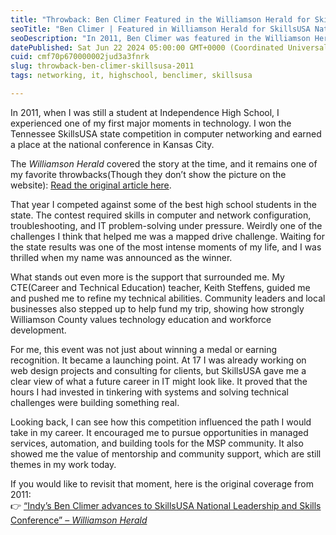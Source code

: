 ```yaml
---
title: "Throwback: Ben Climer Featured in the Williamson Herald for SkillsUSA Nationals (2011)"
seoTitle: "Ben Climer | Featured in Williamson Herald for SkillsUSA Nationals (20"
seoDescription: "In 2011, Ben Climer was featured in the Williamson Herald after winning the Tennessee SkillsUSA state competition in computer networking and advancing to th"
datePublished: Sat Jun 22 2024 05:00:00 GMT+0000 (Coordinated Universal Time)
cuid: cmf70p670000002jud3a3fnrk
slug: throwback-ben-climer-skillsusa-2011
tags: networking, it, highschool, benclimer, skillsusa

---
```


In 2011, when I was still a student at Independence High School, I experienced one of my first major moments in technology. I won the Tennessee SkillsUSA state competition in computer networking and earned a place at the national conference in Kansas City.

The *Williamson Herald* covered the story at the time, and it remains one of my favorite throwbacks(Though they don’t show the picture on the website): [Read the original article here](https://www.williamsonherald.com/features/education/indy-s-ben-climer-advances-to-skillsusa-national-leadership-and-skills-conference/article_30f18568-d913-55d4-b05d-0192d5af607c.html?utm_source=chatgpt.com).

That year I competed against some of the best high school students in the state. The contest required skills in computer and network configuration, troubleshooting, and IT problem-solving under pressure. Weirdly one of the challenges I think that helped me was a mapped drive challenge. Waiting for the state results was one of the most intense moments of my life, and I was thrilled when my name was announced as the winner.

What stands out even more is the support that surrounded me. My CTE(Career and Technical Education) teacher, Keith Steffens, guided me and pushed me to refine my technical abilities. Community leaders and local businesses also stepped up to help fund my trip, showing how strongly Williamson County values technology education and workforce development.

For me, this event was not just about winning a medal or earning recognition. It became a launching point. At 17 I was already working on web design projects and consulting for clients, but SkillsUSA gave me a clear view of what a future career in IT might look like. It proved that the hours I had invested in tinkering with systems and solving technical challenges were building something real.

Looking back, I can see how this competition influenced the path I would take in my career. It encouraged me to pursue opportunities in managed services, automation, and building tools for the MSP community. It also showed me the value of mentorship and community support, which are still themes in my work today.

If you would like to revisit that moment, here is the original coverage from 2011:  
👉 [“Indy’s Ben Climer advances to SkillsUSA National Leadership and Skills Conference” – *Williamson Herald*](https://www.williamsonherald.com/features/education/indy-s-ben-climer-advances-to-skillsusa-national-leadership-and-skills-conference/article_30f18568-d913-55d4-b05d-0192d5af607c.html?utm_source=chatgpt.com)